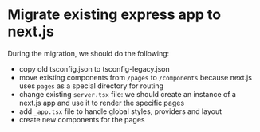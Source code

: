 # Migrate existing express app to next.js

During the migration, we should do the following:
- copy old tsconfig.json to tsconfig-legacy.json
- move existing components from `/pages` to `/components` because next.js uses `pages` as a special directory for routing
- change existing `server.tsx` file: we should create an instance of a next.js app and use it to render the specific pages
- add `_app.tsx` file to handle global styles, providers and layout
- create new components for the pages